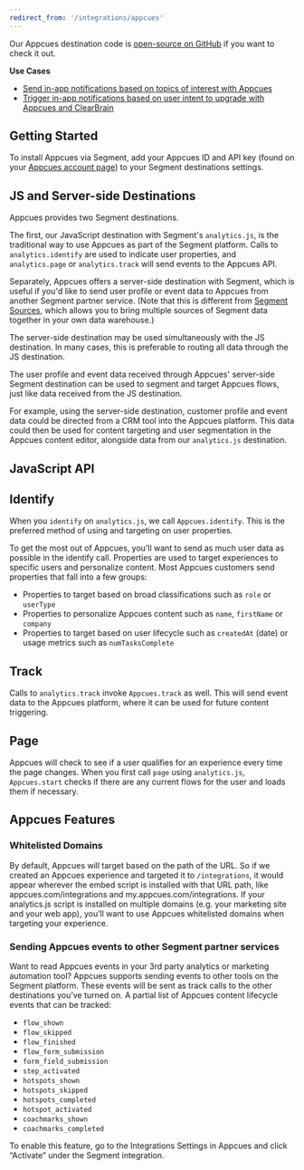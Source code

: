 ```yaml
---
redirect_from: '/integrations/appcues'
---
```

Our Appcues destination code is [open-source on
GitHub](https://github.com/appcues/analytics.js-integration-appcues)
if you want to check it out.

**Use Cases**

* [Send in-app notifications based on topics of interest with Appcues](https://segment.com/recipes/in-app-notifications-topic-interest-appcues/)
* [Trigger in-app notifications based on user intent to upgrade with Appcues and ClearBrain](https://segment.com/recipes/trigger-upgrade-notifications-appcues-clearbrain/)

## Getting Started

To install Appcues via Segment, add your Appcues ID and API key
(found on your [Appcues account page](https://my.appcues.com/account))
to your Segment destinations settings.


## JS and Server-side Destinations

Appcues provides two Segment destinations.

The first, our JavaScript destination with Segment's `analytics.js`,
is the traditional way to use Appcues as part of the Segment platform.
Calls to `analytics.identify` are used to indicate user properties,
and `analytics.page` or `analytics.track` will send events to the
Appcues API.

Separately, Appcues offers a server-side destination with Segment,
which is useful if you'd like to send user profile or event data to
Appcues from another Segment partner service.  (Note that this is
different from [Segment Sources](/sources/), which
allows you to bring multiple sources of Segment data together in your
own data warehouse.)

The server-side destination may be used simultaneously with the JS
destination.  In many cases, this is preferable to routing all data
through the JS destination.

The user profile and event data received through Appcues'
server-side Segment destination can be used to segment
and target Appcues flows, just like data received from the JS
destination.

For example, using the server-side destination, customer profile and
event data could be directed from a CRM tool into the Appcues platform.
This data could then be used for content targeting and user
segmentation in the Appcues content editor, alongside data from
our `analytics.js` destination.

## JavaScript API

## Identify

When you `identify` on `analytics.js`, we call `Appcues.identify`.  This
is the preferred method of using and targeting on user properties.

To get the most out of Appcues, you’ll want to send as much user data
as possible in the identify call. Properties are used to target experiences
to specific users and personalize content. Most Appcues customers send
properties that fall into a few groups:

* Properties to target based on broad classifications such as `role`
  or `userType`
* Properties to personalize Appcues content such as `name`, `firstName`
  or `company`
* Properties to target based on user lifecycle such as `createdAt` (date)
  or usage metrics such as `numTasksComplete`

## Track

Calls to `analytics.track` invoke `Appcues.track` as well.  This will
send event data to the Appcues platform, where it can be used for future
content triggering.

## Page

Appcues will check to see if a user qualifies for an experience every time
the page changes. When you first call `page` using `analytics.js`,
`Appcues.start` checks if there are any current flows for the user and
loads them if necessary.

## Appcues Features

### Whitelisted Domains

By default, Appcues will target based on the path of the URL. So if we
created an Appcues experience and targeted it to `/integrations`,
it would appear wherever the embed script is installed with that URL path,
like appcues.com/integrations and my.appcues.com/integrations. If your
analytics.js script is installed on multiple domains (e.g. your marketing
site and your web app), you’ll want to use Appcues whitelisted domains when
targeting your experience.

### Sending Appcues events to other Segment partner services

Want to read Appcues events in your 3rd party analytics or marketing
automation tool? Appcues supports sending events to other tools on the
Segment platform. These events will be sent as track calls to the other
destinations you’ve turned on.  A partial list of Appcues content
lifecycle events that can be tracked:

* `flow_shown`
* `flow_skipped`
* `flow_finished`
* `flow_form_submission`
* `form_field_submission`
* `step_activated`
* `hotspots_shown`
* `hotspots_skipped`
* `hotspots_completed`
* `hotspot_activated`
* `coachmarks_shown`
* `coachmarks_completed`

To enable this feature, go to the Integrations Settings in Appcues and
click “Activate” under the Segment integration.
